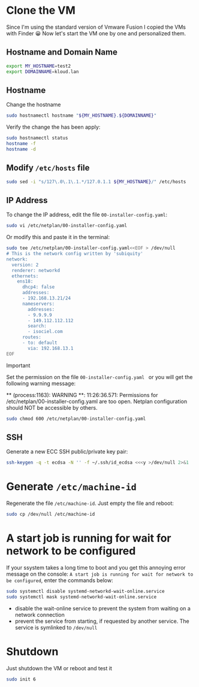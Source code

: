 # Clone the VM
Since I'm using the standard version of Vmware Fusion I copied the VMs with Finder 😀 Now let's start the VM one by one and personalized them.

## Hostname and Domain Name
```sh
export MY_HOSTNAME=test2
export DOMAINNAME=kloud.lan
```

## Hostname
Change the hostname
```sh
sudo hostnamectl hostname "${MY_HOSTNAME}.${DOMAINNAME}"
```

Verify the change the has been apply:
```sh
sudo hostnamectl status
hostname -f
hostname -d
```

## Modify `/etc/hosts` file
```sh
sudo sed -i "s/127\.0\.1\.1.*/127.0.1.1 ${MY_HOSTNAME}/" /etc/hosts
```

## IP Address
To change the IP address, edit the file `00-installer-config.yaml`:
```sh
sudo vi /etc/netplan/00-installer-config.yaml
```

Or modify this and paste it in the terminal:
```sh
sudo tee /etc/netplan/00-installer-config.yaml<<EOF > /dev/null
# This is the network config written by 'subiquity'
network:
  version: 2
  renderer: networkd
  ethernets:
    ens18:
      dhcp4: false
      addresses:
      - 192.168.13.21/24
      nameservers:
        addresses:
        - 9.9.9.9
        - 149.112.112.112
        search:
        - isociel.com
      routes:
      - to: default
        via: 192.168.13.1
EOF
```

> [!IMPORTANT]  
> Set the permission on the file `00-installer-config.yaml ` or you will get the following warning message:

  ** (process:1163): WARNING **: 11:26:36.571: Permissions for /etc/netplan/00-installer-config.yaml are too open. Netplan configuration should NOT be accessible by others.

```sh
sudo chmod 600 /etc/netplan/00-installer-config.yaml
```

## SSH
Generate a new ECC SSH public/private key pair:
```sh
ssh-keygen -q -t ecdsa -N '' -f ~/.ssh/id_ecdsa <<<y >/dev/null 2>&1
```

# Generate `/etc/machine-id`
Regenerate the file `/etc/machine-id`. Just empty the file and reboot:
```sh
sudo cp /dev/null /etc/machine-id
```

# A start job is running for wait for network to be configured
If your ssystem takes a long time to boot and you get this annoying error message on the console: `A start job is running for wait for network to be configured`, enter the commands below:
```sh
sudo systemctl disable systemd-networkd-wait-online.service
sudo systemctl mask systemd-networkd-wait-online.service
```

-  disable the wait-online service to prevent the system from waiting on a network connection
-  prevent the service from starting, if requested by another service. The service is symlinked to `/dev/null`

# Shutdown
Just shutdown the VM or reboot and test it
```sh
sudo init 6
```
